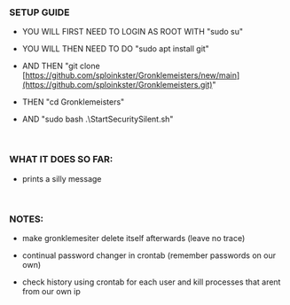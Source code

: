 ### SETUP GUIDE

- YOU WILL FIRST NEED TO LOGIN AS ROOT WITH "sudo su"

- YOU WILL THEN NEED TO DO "sudo apt install git" 

- AND THEN "git clone [https://github.com/sploinkster/Gronklemeisters/new/main](https://github.com/sploinkster/Gronklemeisters.git)" 

- THEN "cd Gronklemeisters" 

- AND "sudo bash .\StartSecuritySilent.sh"

$~$

### WHAT IT DOES SO FAR:

- prints a silly message

$~$

### NOTES:

- make gronklemesiter delete itself afterwards (leave no trace)

- continual password changer in crontab (remember passwords on our own)

- check history using crontab for each user and kill processes that arent from our own ip
